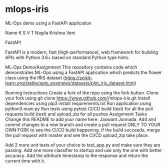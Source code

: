# mlops-iris
ML-Ops demo using a FastAPI application

Name
K S V T Nagila Krishna Veni

FastAPI

FastAPI is a modern, fast (high-performance), web framework for building APIs with Python 3.6+ based on standard Python type hints.

ML-Ops Demo/Assignment
This repository contains code which demonstrates ML-Ops using a FastAPI application which predicts the flower class using the IRIS dataset (https://scikit-learn.org/stable/auto_examples/datasets/plot_iris_dataset.html)

Running Instructions
Create a fork of the repo using the fork button.
Clone your fork using git clone https://www.github.com/<your-username>/mlops-iris.git
Install dependencies using pip3 install requirements.txt
Run application using python3 main.py
Run tests using pytest
CI/CD
build (test) for all the pull requests
build (test) and upload_zip for all pushes
Assignment Tasks
Change this README to add your name here: Jaswant Jonnada.
Add and commit changes to a new branch and create a pull request ONLY TO YOUR OWN FORK to see the CI/CD build happening. If the build succeeds, merge the pull request with master and see the CI/CD upload_zip take place.

Add 2 more unit tests of your choice to test_app.py and make sure they are passing.
Add one more classifier to startup and use only the one with better accuracy.
Add the attribute timestamp to the response and return the current time with it.
